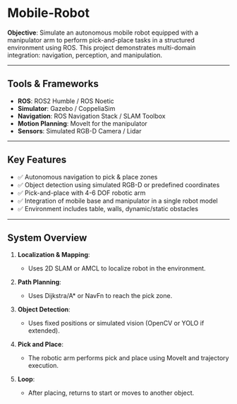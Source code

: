 # Mobile-Robot

**Objective**: Simulate an autonomous mobile robot equipped with a manipulator arm to perform pick-and-place tasks in a structured environment using ROS. This project demonstrates multi-domain integration: navigation, perception, and manipulation.

---

## Tools & Frameworks

- **ROS**: ROS2 Humble / ROS Noetic  
- **Simulator**: Gazebo / CoppeliaSim  
- **Navigation**: ROS Navigation Stack / SLAM Toolbox  
- **Motion Planning**: MoveIt for the manipulator  
- **Sensors**: Simulated RGB-D Camera / Lidar  

---

## Key Features

- ✅ Autonomous navigation to pick & place zones  
- ✅ Object detection using simulated RGB-D or predefined coordinates  
- ✅ Pick-and-place with 4-6 DOF robotic arm  
- ✅ Integration of mobile base and manipulator in a single robot model  
- ✅ Environment includes table, walls, dynamic/static obstacles  

---

## System Overview

1. **Localization & Mapping**:
   - Uses 2D SLAM or AMCL to localize robot in the environment.

2. **Path Planning**:
   - Uses Dijkstra/A* or NavFn to reach the pick zone.

3. **Object Detection**:
   - Uses fixed positions or simulated vision (OpenCV or YOLO if extended).

4. **Pick and Place**:
   - The robotic arm performs pick and place using MoveIt and trajectory execution.

5. **Loop**:
   - After placing, returns to start or moves to another object.
